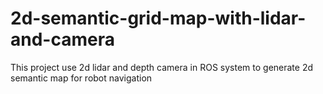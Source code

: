 # 2d-semantic-grid-map-with-lidar-and-camera
This project use 2d lidar and depth camera in ROS system to generate 2d semantic map for robot navigation
